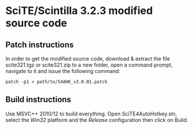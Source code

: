 SciTE/Scintilla 3.2.3 modified source code
==========================================

Patch instructions
------------------

In order to get the modified source code, download & extract the file scite321.tgz or scite321.zip to a new folder, open a command prompt, navigate to it and issue the following command:

    patch -p1 < path/to/S4AHK_v3.0.01.patch

Build instructions
------------------

Use MSVC++ 2010/12 to build everything. Open SciTE4AutoHotkey.sln, select the *Win32* platform and the *Release* configuration then click on Build.
